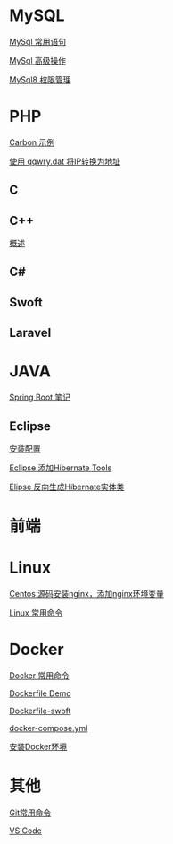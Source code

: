 # MySQL
<a href="https://github.com/lyhisphper/Blog/issues/1">MySql 常用语句</a>

<a href="https://github.com/lyhisphper/Blog/issues/11">MySql 高级操作</a>

<a href="https://github.com/lyhisphper/Blog/issues/6">MySql8 权限管理</a>
# PHP

<a href="https://github.com/lyhisphper/Blog/issues/5">Carbon 示例</a>

<a href="https://github.com/lyhisphper/Blog/tree/master/PHP/Ip%E8%BD%AC%E5%9C%B0%E5%9D%80">使用 qqwry.dat 将IP转换为地址</a>
## C
## C++
<a href="https://github.com/lyhisphper/Blog/issues/16">概述</a>

## C#

## Swoft
## Laravel
# JAVA
<a href="https://github.com/lyhisphper/Blog/issues/20">Spring Boot 笔记</a>
## Eclipse
<a href="https://github.com/lyhisphper/Blog/issues/2">安装配置</a>

<a href="https://github.com/lyhisphper/Blog/issues/3">Eclipse 添加Hibernate Tools</a>

<a href="https://github.com/lyhisphper/Blog/issues/4">Elipse 反向生成Hibernate实体类</a>
# 前端

# Linux
<a href="https://github.com/lyhisphper/Blog/issues/7">Centos 源码安装nginx，添加nginx环境变量</a>

<a href="https://github.com/lyhisphper/Blog/issues/14">Linux 常用命令</a>

# Docker
<a href="https://github.com/lyhisphper/Blog/issues/10">Docker 常用命令</a>

<a href="https://github.com/lyhisphper/Blog/blob/master/Docker/DockerfileDemo">Dockerfile Demo</a>

<a href="https://github.com/lyhisphper/Blog/blob/master/Docker/Dockerfile-Swoft">Dockerfile-swoft</a>

<a href="https://github.com/lyhisphper/Blog/blob/master/Docker/docker-compose.yml">docker-compose.yml</a>

<a href="https://github.com/lyhisphper/Blog/issues/19">安装Docker环境</a>

# 其他
<a href="https://github.com/lyhisphper/Blog/issues/9">Git常用命令</a>

<a href="https://github.com/lyhisphper/Blog/issues/17">VS Code</a>
